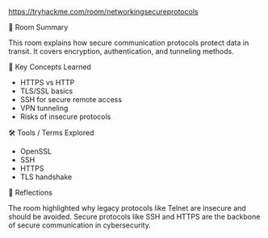 https://tryhackme.com/room/networkingsecureprotocols

📘 Room Summary

This room explains how secure communication protocols protect data in transit. It covers encryption, authentication, and tunneling methods.

🧠 Key Concepts Learned

- HTTPS vs HTTP
- TLS/SSL basics
- SSH for secure remote access
- VPN tunneling
- Risks of insecure protocols

🛠️ Tools / Terms Explored

- OpenSSL
- SSH
- HTTPS
- TLS handshake

💬 Reflections

The room highlighted why legacy protocols like Telnet are insecure and should be avoided. Secure protocols like SSH and HTTPS are the backbone of secure communication in cybersecurity.
